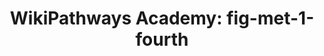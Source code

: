 ---
authors:
- Khanspers
- AlexanderPico
- MaintBot
description: Do not modify or delete. This pathway is part of the collection of content
  used by [https://wikipathways.github.io/academy/ WikiPathways Academy].
last-edited: 2019-09-17
organisms:
- Homo sapiens
redirect_from:
- /index.php/Pathway:WP3921
- /instance/WP3921
schema-jsonld:
- '@context': https://schema.org/
  '@id': https://wikipathways.github.io/pathways/WP3921.html
  '@type': Dataset
  creator:
    '@type': Organization
    name: WikiPathways
  description: Do not modify or delete. This pathway is part of the collection of
    content used by [https://wikipathways.github.io/academy/ WikiPathways Academy].
  keywords:
  - D-Glucose
  - PRKAA2
  - HK1
  - LDHA
  - lactate
  - PRKAB1
  - Glucose-6-phosphate
  - citrate
  - Pentose Phosphate Pathway
  - PDK1
  - pyruvate
  - Acetyl-CoA
  - G6PD
  - FASN
  license: CC0
  name: 'WikiPathways Academy: fig-met-1-fourth'
seo: CreativeWork
title: 'WikiPathways Academy: fig-met-1-fourth'
wpid: WP3921
---